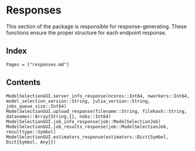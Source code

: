 # Responses

This section of the package is responsible for response-generating. These functions ensure the proper structure for each endpoint response.

## Index

```@index
Pages = ["responses.md"]
```

## Contents

```@docs
ModelSelectionGUI.server_info_response(ncores::Int64, nworkers::Int64, model_selection_version::String, julia_version::String, jobs_queue_size::Int64)
ModelSelectionGUI.upload_response(filename::String, filehash::String, datanames::Array{String,1}, nobs::Int64)
ModelSelectionGUI.job_info_response(job::ModelSelectionJob)
ModelSelectionGUI.job_results_response(job::ModelSelectionJob, resulttype::Symbol)
ModelSelectionGUI.estimators_response(estimators::Dict{Symbol, Dict{Symbol, Any}})
```
